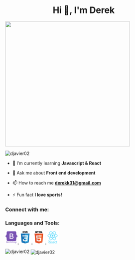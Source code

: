 <h1 align="center">Hi 👋, I'm Derek</h1>

<img src="https://camo.githubusercontent.com/c1dcb74cc1c1835b1d716f5051499a2814c683c806b15f04b0eba492863703e9/68747470733a2f2f63646e2e6472696262626c652e636f6d2f75736572732f3733303730332f73637265656e73686f74732f363538313234332f6176656e746f2e676966" width="400" height="400" align="center">

<p align="left"> <img src="https://komarev.com/ghpvc/?username=djavier02&label=Profile%20views&color=0e75b6&style=flat" alt="djavier02" /> </p>

- 🌱 I’m currently learning **Javascript & React**

- 💬 Ask me about **Front end development**

- 📫 How to reach me **derekk31@gmail.com**

- ⚡ Fun fact **I love sports!**

<h3 align="left">Connect with me:</h3>
<p align="left">
</p>

<h3 align="left">Languages and Tools:</h3>
<p align="left"> <a href="https://getbootstrap.com" target="_blank" rel="noreferrer"> <img src="https://raw.githubusercontent.com/devicons/devicon/master/icons/bootstrap/bootstrap-plain-wordmark.svg" alt="bootstrap" width="40" height="40"/> </a> <a href="https://www.w3schools.com/css/" target="_blank" rel="noreferrer"> <img src="https://raw.githubusercontent.com/devicons/devicon/master/icons/css3/css3-original-wordmark.svg" alt="css3" width="40" height="40"/> </a> <a href="https://www.w3.org/html/" target="_blank" rel="noreferrer"> <img src="https://raw.githubusercontent.com/devicons/devicon/master/icons/html5/html5-original-wordmark.svg" alt="html5" width="40" height="40"/> </a> <a href="https://reactjs.org/" target="_blank" rel="noreferrer"> <img src="https://raw.githubusercontent.com/devicons/devicon/master/icons/react/react-original-wordmark.svg" alt="react" width="40" height="40"/> </a> </p>

<p><img align="left" src="https://github-readme-stats.vercel.app/api/top-langs?username=djavier02&show_icons=true&locale=en&layout=compact" alt="djavier02" /></p>

<p>&nbsp;<img align="center" src="https://github-readme-stats.vercel.app/api?username=djavier02&show_icons=true&locale=en" alt="djavier02" /></p>

